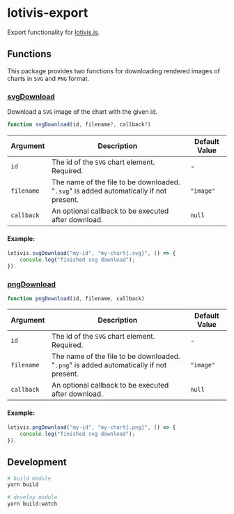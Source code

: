 # lotivis-export

Export functionality for [lotivis.js](https://github.com/lukasdanckwerth/lotivis).

## Functions

This package provides two functions for downloading rendered images of charts in `SVG` and `PNG` format.

### [svgDownload](./src/screenshot.js)

Download a `SVG` image of the chart with the given id.

```javascript
function svgDownload(id, filename?, callback?)
```
|Argument|Description|Default Value|
|-|-|-|
|`id`|The id of the `SVG` chart element. Required. |-|
|`filename`|The name of the file to be downloaded. "`.svg`" is added automatically if not present. | `"image"` |
|`callback`| An optional callback to be executed after download. | `null` |

#### Example:

```javascript
lotivis.svgDownload("my-id", "my-chart{.svg}", () => {
    console.log("finished svg download");
}).
```

### [pngDownload](./src/download.js)

```javascript
function pngDownload(id, filename, callback)
```

|Argument|Description|Default Value|
|-|-|-|
|`id`|The id of the `SVG` chart element. Required. |-|
|`filename`|The name of the file to be downloaded. "`.png`" is added automatically if not present. | `"image"` |
|`callback`| An optional callback to be executed after download. | `null` |

#### Example:

```javascript
lotivis.pngDownload("my-id", "my-chart{.png}", () => {
    console.log("finished svg download");
}).
```

## Development
```bash
# build module
yarn build

# develop module
yarn build:watch
```

